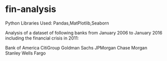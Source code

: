 # fin-analysis
Python Libraries Used: Pandas,MatPlotlib,Seaborn


Analysis of a dataset of following banks from January 2006 to January 2016 including the financial crisis in 2011:


Bank of America
CitiGroup
Goldman Sachs
JPMorgan Chase
Morgan Stanley
Wells Fargo

